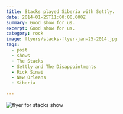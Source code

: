 ```yaml
---
title: Stacks played Siberia with Settly.
date: 2014-01-25T11:00:00.000Z
summary: Good show for us.
excerpt: Good show for us.
category: rock
image: flyers/stacks-flyer-jan-25-2014.jpg
tags:
  - post 
  - shows
  - The Stacks
  - Settly and The Disappointments
  - Rick Sinai
  - New Orleans
  - Siberia

---
```


![flyer for stacks show](/static/images/flyers/stacks-flyer-jan-25-2014.jpg "flyer for stacks show")